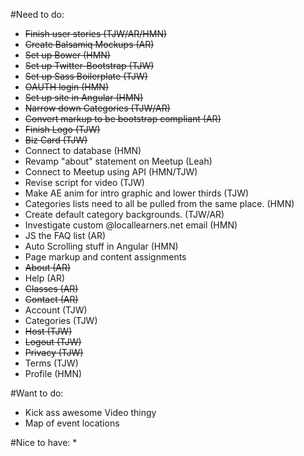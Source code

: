 #Need to do:
* ~~Finish user stories (TJW/AR/HMN)~~
* ~~Create Balsamiq Mockups (AR)~~
* ~~Set up Bower (HMN)~~
* ~~Set up Twitter-Bootstrap (TJW)~~
* ~~Set up Sass Boilerplate (TJW)~~
* ~~OAUTH login (HMN)~~
* ~~Set up site in Angular (HMN)~~
* ~~Narrow down Categories (TJW/AR)~~
* ~~Convert markup to be bootstrap compliant (AR)~~
* ~~Finish Logo (TJW)~~
* ~~Biz Card (TJW)~~
* Connect to database (HMN)
* Revamp "about" statement on Meetup (Leah)
* Connect to Meetup using API (HMN/TJW)
* Revise script for video (TJW)
* Make AE anim for intro graphic and lower thirds (TJW)
* Categories lists need to all be pulled from the same place. (HMN)
* Create default category backgrounds. (TJW/AR)
* Investigate custom @locallearners.net email (HMN)
* JS the FAQ list (AR)
* Auto Scrolling stuff in Angular (HMN)
* Page markup and content assignments
 * ~~About (AR)~~
 * Help (AR)
 * ~~Classes (AR)~~
 * ~~Contact (AR)~~
 * Account (TJW)
 * Categories (TJW)
 * ~~Host (TJW)~~
 * ~~Logout (TJW)~~
 * ~~Privacy (TJW)~~
 * Terms (TJW)
 * Profile (HMN)


#Want to do:
* Kick ass awesome Video thingy
* Map of event locations

#Nice to have:
*